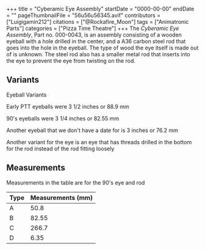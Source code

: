 +++
title = "Cyberamic Eye Assembly"
startDate = "0000-00-00"
endDate = ""
pageThumbnailFile = "56u56u56345.avif"
contributors = ["Luigigamin212"]
citations = ["@Rockafire_Moon"]
tags = ["Animatronic Parts"]
categories = ["Pizza Time Theatre"]
+++
The *Cyberamic Eye Assembly*, Part no. 000-0043, is an assembly consisting of a wooden eyeball with a hole drilled in the center, and a A36 carbon steel rod that goes into the hole in the eyeball. The type of wood the eye itself is made out of is unknown. The steel rod also has a smaller metal rod that inserts into the eye to prevent the eye from twisting on the rod.

## Variants

Eyeball Variants

Early PTT eyeballs were 3 1/2 inches or 88.9 mm

90's eyeballs were 3 1/4 inches or 82.55 mm

Another eyeball that we don't have a date for is 3 inches or 76.2 mm

Another variant for the eye is an eye that has threads drilled in the bottom for the rod instead of the rod fitting loosely

## Measurements

Measurements in the table are for the 90's eye and rod

| Type | Measurements (mm) |
| --- | --- |
| A | 50.8 |
| B | 82.55 |
| C | 266.7 |
| D | 6.35 |
